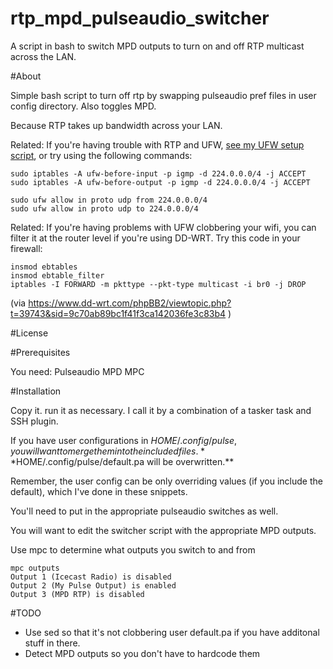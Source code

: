 # rtp_mpd_pulseaudio_switcher
A script in bash to switch MPD outputs to turn on and off RTP multicast across the LAN.

#About

Simple bash script to turn off rtp by swapping pulseaudio pref files in
user config directory. Also toggles MPD.

Because RTP takes up bandwidth across your LAN.

Related: If you're having trouble with RTP and UFW, [see my UFW setup script](https://github.com/uriel1998/ufw-iptables-archer), or try using the following commands:

	sudo iptables -A ufw-before-input -p igmp -d 224.0.0.0/4 -j ACCEPT
	sudo iptables -A ufw-before-output -p igmp -d 224.0.0.0/4 -j ACCEPT

	sudo ufw allow in proto udp from 224.0.0.0/4
	sudo ufw allow in proto udp to 224.0.0.0/4

Related: If you're having problems with UFW clobbering your wifi, you can
filter it at the router level if you're using DD-WRT. Try this code in your
firewall:

	insmod ebtables 
	insmod ebtable_filter 
	iptables -I FORWARD -m pkttype --pkt-type multicast -i br0 -j DROP 
	
(via https://www.dd-wrt.com/phpBB2/viewtopic.php?t=39743&sid=9c70ab89bc1f41f3ca142036fe3c83b4 )

#License


#Prerequisites

You need:
Pulseaudio
MPD
MPC


#Installation

Copy it. run it as necessary. I call it by a combination of a tasker task and SSH plugin.

If you have user configurations in $HOME/.config/pulse, you will want to
merge them into the included files. **$HOME/.config/pulse/default.pa will be overwritten.**

Remember, the user config can be only overriding values (if you include the default),
which I've done in these snippets.

You'll need to put in the appropriate pulseaudio switches as well.

You will want to edit the switcher script with the appropriate MPD outputs.

Use mpc to determine what outputs you switch to and from 

	mpc outputs
	Output 1 (Icecast Radio) is disabled
	Output 2 (My Pulse Output) is enabled
	Output 3 (MPD RTP) is disabled

#TODO

* Use sed so that it's not clobbering user default.pa if you have additonal stuff in there.
* Detect MPD outputs so you don't have to hardcode them

